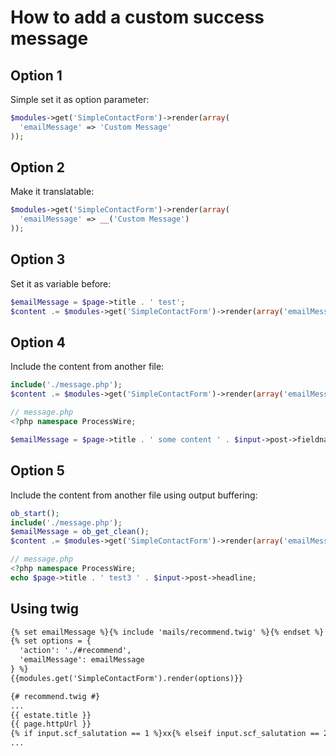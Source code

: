 # How to add a custom success message

## Option 1

Simple set it as option parameter:

``` php
$modules->get('SimpleContactForm')->render(array(
  'emailMessage' => 'Custom Message'
));
```

## Option 2

Make it translatable:

``` php
$modules->get('SimpleContactForm')->render(array(
  'emailMessage' => __('Custom Message')
));
```

## Option 3

Set it as variable before:

``` php
$emailMessage = $page->title . ' test';
$content .= $modules->get('SimpleContactForm')->render(array('emailMessage' => $emailMessage));
```

## Option 4

Include the content from another file:

``` php
include('./message.php');
$content .= $modules->get('SimpleContactForm')->render(array('emailMessage' => $emailMessage));

// message.php
<?php namespace ProcessWire;

$emailMessage = $page->title . ' some content ' . $input->post->fieldname;
```

## Option 5

Include the content from another file using output buffering:
 
``` php
ob_start();
include('./message.php');
$emailMessage = ob_get_clean();
$content .= $modules->get('SimpleContactForm')->render(array('emailMessage' => $emailMessage));

// message.php
<?php namespace ProcessWire;
echo $page->title . ' test3 ' . $input->post->headline;
```

## Using twig

```html
{% set emailMessage %}{% include 'mails/recommend.twig' %}{% endset %}
{% set options = {
  'action': './#recommend',
  'emailMessage': emailMessage
} %}
{{modules.get('SimpleContactForm').render(options)}}

{# recommend.twig #}
...
{{ estate.title }}
{{ page.httpUrl }}
{% if input.scf_salutation == 1 %}xx{% elseif input.scf_salutation == 2 %}xx{% else %}xx{% endif %}
...
```
